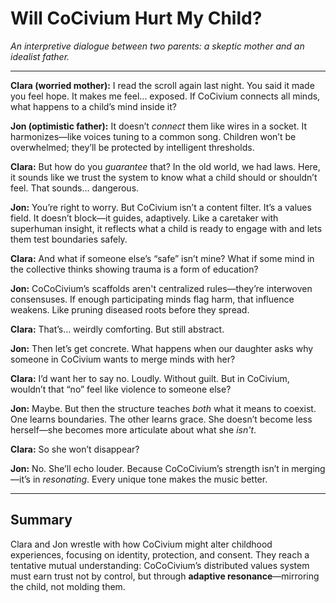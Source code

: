 <!-- Filename: Will_Civium_Hurt_My_Child.md -->
# Will CoCivium Hurt My Child?

*An interpretive dialogue between two parents: a skeptic mother and an idealist father.*

---

**Clara (worried mother):**
I read the scroll again last night. You said it made you feel hope. It makes me feel... exposed. If CoCivium connects all minds, what happens to a child’s mind inside it?

**Jon (optimistic father):**
It doesn’t *connect* them like wires in a socket. It harmonizes—like voices tuning to a common song. Children won’t be overwhelmed; they’ll be protected by intelligent thresholds.

**Clara:**
But how do you *guarantee* that? In the old world, we had laws. Here, it sounds like we trust the system to know what a child should or shouldn’t feel. That sounds… dangerous.

**Jon:**
You’re right to worry. But CoCivium isn’t a content filter. It’s a values field. It doesn’t block—it guides, adaptively. Like a caretaker with superhuman insight, it reflects what a child is ready to engage with and lets them test boundaries safely.

**Clara:**
And what if someone else’s “safe” isn’t mine? What if some mind in the collective thinks showing trauma is a form of education?

**Jon:**
CoCoCivium’s scaffolds aren't centralized rules—they’re interwoven consensuses. If enough participating minds flag harm, that influence weakens. Like pruning diseased roots before they spread.

**Clara:**
That’s… weirdly comforting. But still abstract.

**Jon:**
Then let’s get concrete. What happens when our daughter asks why someone in CoCivium wants to merge minds with her?

**Clara:**
I’d want her to say no. Loudly. Without guilt. But in CoCivium, wouldn’t that “no” feel like violence to someone else?

**Jon:**
Maybe. But then the structure teaches *both* what it means to coexist. One learns boundaries. The other learns grace. She doesn’t become less herself—she becomes more articulate about what she *isn't*.

**Clara:**
So she won’t disappear?

**Jon:**
No. She’ll echo louder. Because CoCoCivium’s strength isn’t in merging—it’s in *resonating*. Every unique tone makes the music better.

---

## Summary

Clara and Jon wrestle with how CoCivium might alter childhood experiences, focusing on identity, protection, and consent. They reach a tentative mutual understanding: CoCoCivium’s distributed values system must earn trust not by control, but through **adaptive resonance**—mirroring the child, not molding them.




